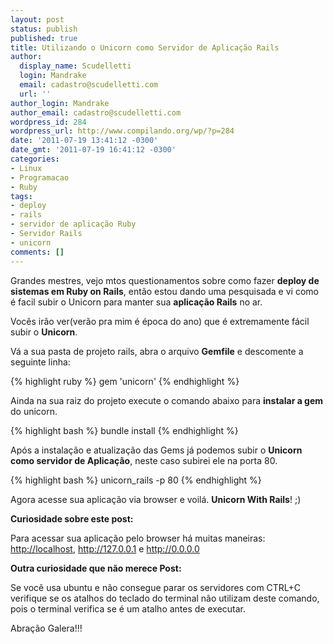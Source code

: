 ```yaml
---
layout: post
status: publish
published: true
title: Utilizando o Unicorn como Servidor de Aplicação Rails
author:
  display_name: Scudelletti
  login: Mandrake
  email: cadastro@scudelletti.com
  url: ''
author_login: Mandrake
author_email: cadastro@scudelletti.com
wordpress_id: 284
wordpress_url: http://www.compilando.org/wp/?p=284
date: '2011-07-19 13:41:12 -0300'
date_gmt: '2011-07-19 16:41:12 -0300'
categories:
- Linux
- Programacao
- Ruby
tags:
- deploy
- rails
- servidor de aplicação Ruby
- Servidor Rails
- unicorn
comments: []
---
```

Grandes mestres, vejo mtos questionamentos sobre como fazer **deploy de sistemas em Ruby on Rails**, então estou dando uma pesquisada e vi como é facil subir o Unicorn para manter sua **aplicação Rails** no ar.

Vocês irão ver(verão pra mim é época do ano) que é extremamente fácil subir o **Unicorn**.

Vá a sua pasta de projeto rails, abra o arquivo **Gemfile** e descomente a seguinte linha:

{% highlight ruby %}
gem 'unicorn'
{% endhighlight %}

Ainda na sua raiz do projeto execute o comando abaixo para **instalar a gem** do unicorn.

{% highlight bash %}
bundle install
{% endhighlight %}

Após a instalação e atualização das Gems já podemos subir o **Unicorn como servidor de Aplicação**, neste caso subirei ele na porta 80.

{% highlight bash %}
unicorn_rails -p 80
{% endhighlight %}

Agora acesse sua aplicação via browser e voilá. **Unicorn With Rails**! ;)

**Curiosidade sobre este post:**

Para acessar sua aplicação pelo browser há muitas maneiras:
<a rel="nofollow" href="http://localhost">http://localhost</a>,
<a rel="nofollow" href="http://127.0.0.1">http://127.0.0.1</a> e
<a rel="nofollow" href="http://0.0.0.0">http://0.0.0.0</a>

**Outra curiosidade que não merece Post:**

Se você usa ubuntu e não consegue parar os servidores com CTRL+C verifique se os atalhos do teclado do terminal não utilizam deste comando, pois o terminal verifica se é um atalho antes de executar.

Abração Galera!!!
